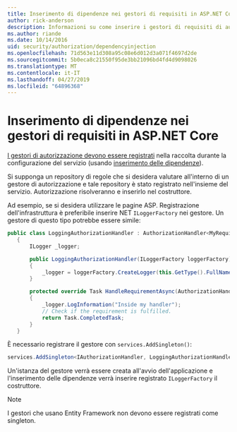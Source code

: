 ```yaml
---
title: Inserimento di dipendenze nei gestori di requisiti in ASP.NET Core
author: rick-anderson
description: Informazioni su come inserire i gestori di requisiti di autorizzazione in un'app ASP.NET Core con inserimento delle dipendenze.
ms.author: riande
ms.date: 10/14/2016
uid: security/authorization/dependencyinjection
ms.openlocfilehash: 71d563e11d308a95c08e6d012d3a071f4697d2de
ms.sourcegitcommit: 5b0eca8c21550f95de3bb21096bd4fd4d9098026
ms.translationtype: MT
ms.contentlocale: it-IT
ms.lasthandoff: 04/27/2019
ms.locfileid: "64896368"
---
```

# <a name="dependency-injection-in-requirement-handlers-in-aspnet-core"></a>Inserimento di dipendenze nei gestori di requisiti in ASP.NET Core

<a name="security-authorization-di"></a>

[I gestori di autorizzazione devono essere registrati](xref:security/authorization/policies#handler-registration) nella raccolta durante la configurazione del servizio (usando [inserimento delle dipendenze](xref:fundamentals/dependency-injection)).

Si supponga un repository di regole che si desidera valutare all'interno di un gestore di autorizzazione e tale repository è stato registrato nell'insieme del servizio. Autorizzazione risolveranno e inserirlo nel costruttore.

Ad esempio, se si desidera utilizzare le pagine ASP. Registrazione dell'infrastruttura è preferibile inserire NET `ILoggerFactory` nei gestore. Un gestore di questo tipo potrebbe essere simile:

```csharp
public class LoggingAuthorizationHandler : AuthorizationHandler<MyRequirement>
   {
       ILogger _logger;

       public LoggingAuthorizationHandler(ILoggerFactory loggerFactory)
       {
           _logger = loggerFactory.CreateLogger(this.GetType().FullName);
       }

       protected override Task HandleRequirementAsync(AuthorizationHandlerContext context, MyRequirement requirement)
       {
           _logger.LogInformation("Inside my handler");
           // Check if the requirement is fulfilled.
           return Task.CompletedTask;
       }
   }
   ```

È necessario registrare il gestore con `services.AddSingleton()`:

```csharp
services.AddSingleton<IAuthorizationHandler, LoggingAuthorizationHandler>();
```

Un'istanza del gestore verrà essere creata all'avvio dell'applicazione e l'inserimento delle dipendenze verrà inserire registrato `ILoggerFactory` il costruttore.

> [!NOTE]
> I gestori che usano Entity Framework non devono essere registrati come singleton.

